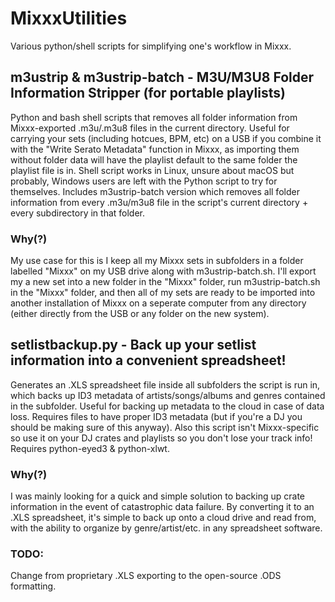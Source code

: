 # MixxxUtilities
Various python/shell scripts for simplifying one's workflow in Mixxx. 

## m3ustrip & m3ustrip-batch - M3U/M3U8 Folder Information Stripper (for portable playlists)
Python and bash shell scripts that removes all folder information from Mixxx-exported .m3u/.m3u8 files in the current directory. Useful for carrying your sets (including hotcues, BPM, etc) on a USB if you combine it with the "Write Serato Metadata" function in Mixxx, as importing them without folder data will have the playlist default to the same folder the playlist file is in. Shell script works in Linux, unsure about macOS but probably, Windows users are left with the Python script to try for themselves. Includes m3ustrip-batch version which removes all folder information from every .m3u/m3u8 file in the script's current directory + every subdirectory in that folder.

### Why(?)
My use case for this is I keep all my Mixxx sets in subfolders in a folder labelled "Mixxx" on my USB drive along with m3ustrip-batch.sh. I'll export my a new set into a new folder in the "Mixxx" folder, run m3ustrip-batch.sh in the "Mixxx" folder, and then all of my sets are ready to be imported into another installation of Mixxx on a seperate computer from any directory (either directly from the USB or any folder on the new system).

## setlistbackup.py - Back up your setlist information into a convenient spreadsheet!
Generates an .XLS spreadsheet file inside all subfolders the script is run in, which backs up ID3 metadata of artists/songs/albums and genres contained in the subfolder. Useful for backing up metadata to the cloud in case of data loss. Requires files to have proper ID3 metadata (but if you're a DJ you should be making sure of this anyway). Also this script isn't Mixxx-specific so use it on your DJ crates and playlists so you don't lose your track info! Requires python-eyed3 & python-xlwt.

### Why(?)
I was mainly looking for a quick and simple solution to backing up crate information in the event of catastrophic data failure. By converting it to an .XLS spreadsheet, it's simple to back up onto a cloud drive and read from, with the ability to organize by genre/artist/etc. in any spreadsheet software. 

### TODO:
Change from proprietary .XLS exporting to the open-source .ODS formatting.

